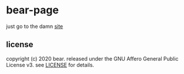 # bear-page
just go to the damn [site](ice-bear-forever.github.io)
## license
copyright (c) 2020 bear.
released under the GNU Affero General Public License v3.
see [LICENSE](LICENSE) for details.
